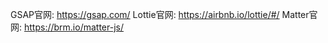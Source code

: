 GSAP官网: https://gsap.com/ 
Lottie官网: https://airbnb.io/lottie/#/ 
Matter官网: https://brm.io/matter-js/